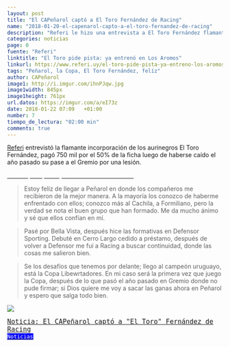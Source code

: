 ```yaml
---
layout: post
title: "El CAPeñarol captó a El Toro Fernández de Racing"
name: "2018-01-20-el-capenarol-capto-a-el-toro-fernandez-de-racing"
description: "Referi le hizo una entrevista a El Toro Fernández flamante incorporación de Peñarol, en donde no pudo ocultar su entusiasmo de llegar a Peñarol"
categories: noticias
page: 0
fuente: "Referi"
linktitle: "El Toro pide pista: ya entrenó en Los Aromos"
linkurl: https://www.referi.uy/el-toro-pide-pista-ya-entreno-los-aromos-n1162004
tags: "Peñarol, la Copa, El Toro Fernández, felíz"
author: CAPeñarol
image1: http://i.imgur.com/ihnPJqw.jpg
image1width: 845px
image1height: 761px
url.datos: https://imgur.com/a/eI73z
date: 2018-01-22 07:09	 +01:00
number: 7
tiempo_de_lectura: "02:00 min"
comments: true
---
```


[Referi](http://www.referi.com.uy) entrevistó la flamante incorporación de los aurinegros El Toro Fernández, pagó 750 mil por el 50% de la ficha luego de haberse caído el año pasado su pase a el Gremio por una lesión.

<a href="https://www.referi.uy/el-toro-pide-pista-ya-entreno-los-aromos-n1162004"><i class="fa fa-link" style="color:red;"></i><span style="color:#fff;"> El Toro pide pista: ya entrenó en Los Aromos</span></a>

<blockquote>
  <p>
	Estoy felíz de llegar a Peñarol en donde los compañeros me recibieron de la mejor manera. A la mayoría los conozco de haberme enfrentado con ellos; conozco más al Cachila, a Formiliano, pero la verdad se nota el buen grupo que han formado. Me da mucho ánimo y sé que ellos confían en mí.
  </p>
</blockquote>

<blockquote>
  <p>
    Pasé por Bella Vista, después hice las formativas en Defensor Sporting. Debuté en Cerro Largo cedido a préstamo, después de volver a Defensor me fuí a Racing a buscar continuidad, donde las cosas me salieron bien.
  </p>
</blockquote>

<blockquote>
  <p>
    Se los desafíos que tenemos por delante; llego al campeón uruguayo, está la Copa Libewrtadores. En mi caso será la primera vez que juego la Copa, después de lo que pasó el año pasado en Gremio donde no pude firmar; si Dios quiere me voy a sacar las ganas ahora en Peñarol y espero que salga todo bien.
  </p>
</blockquote>

![](http://i.imgur.com/ihnPJqw.jpg)

<span style="font-family:monospace;font-size:1.1em;background:negro;color:white;" class="rounded"><a href="{{ site.url}}/Lanoticia-el-capeñarol-captó-a-el-toro-fernandez">Noticia: El CAPeñarol captó a "El Toro" Fernández de Racing</a></span><a href="{{ site.url}}/noticias"><span style="font-size:0.9em;color:white;background:blue;font-family:monospace;" class="rounded"><br><i class="fa fa-globe"></i>Noticias</span></a>